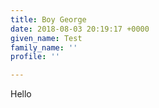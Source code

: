 ```yaml
---
title: Boy George
date: 2018-08-03 20:19:17 +0000
given_name: Test
family_name: ''
profile: ''

---
```

Hello